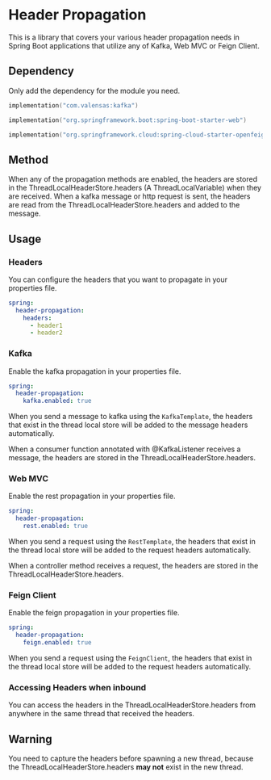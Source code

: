 # Header Propagation

This is a library that covers your various header propagation needs in Spring Boot applications that utilize any of Kafka, Web MVC or Feign Client.

## Dependency

Only add the dependency for the module you need.

```kotlin
implementation("com.valensas:kafka")

implementation("org.springframework.boot:spring-boot-starter-web")

implementation("org.springframework.cloud:spring-cloud-starter-openfeign")
```

## Method

When any of the propagation methods are enabled, the headers are stored in the ThreadLocalHeaderStore.headers (A ThreadLocalVariable) when they are received.
When a kafka message or http request is sent, the headers are read from the ThreadLocalHeaderStore.headers and added to the message.

## Usage

### Headers

You can configure the headers that you want to propagate in your properties file.

```yaml
spring:
  header-propagation:
    headers: 
      - header1
      - header2
```

### Kafka

Enable the kafka propagation in your properties file.

```yaml
spring:
  header-propagation:
    kafka.enabled: true
```

When you send a message to kafka using the `KafkaTemplate`, the headers that exist in the thread local store will be added to the message headers automatically.

When a consumer function annotated with @KafkaListener receives a message, the headers are stored in the ThreadLocalHeaderStore.headers.

### Web MVC

Enable the rest propagation in your properties file.

```yaml
spring:
  header-propagation:
    rest.enabled: true
```

When you send a request using the `RestTemplate`, the headers that exist in the thread local store will be added to the request headers automatically.

When a controller method receives a request, the headers are stored in the ThreadLocalHeaderStore.headers.

### Feign Client

Enable the feign propagation in your properties file.

```yaml
spring:
  header-propagation:
    feign.enabled: true
```

When you send a request using the `FeignClient`, the headers that exist in the thread local store will be added to the request headers automatically.

### Accessing Headers when inbound

You can access the headers in the ThreadLocalHeaderStore.headers from anywhere in the same thread that received the headers.

## Warning

You need to capture the headers before spawning a new thread, because the ThreadLocalHeaderStore.headers **may not** exist in the new thread.

